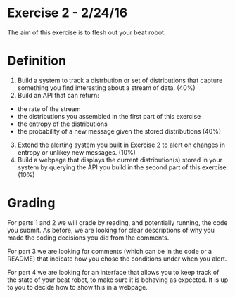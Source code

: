 # Exercise 2 - 2/24/16

The aim of this exercise is to flesh out your beat robot. 

# Definition

1. Build a system to track a distrbution or set of distributions that capture something you find interesting about a stream of data. (40%)
2. Build an API that can return:
 * the rate of the stream
 * the distributions you assembled in the first part of this exercise
 * the entropy of the distributions
 * the probability of a new message given the stored distributions (40%)
3. Extend the alerting system you built in Exercise 2 to alert on changes in entropy or unlikey new messages. (10%)
4. Build a webpage that displays the current distribution(s) stored in your system by querying the API you build in the second part of this exercise. (10%)

# Grading

For parts 1 and 2 we will grade by reading, and potentially running, the code you submit. As before, we are looking for clear descriptions of why you made the coding decisions you did from the comments. 

For part 3 we are looking for comments (which can be in the code or a README) that indicate how you chose the conditions under when you alert. 

For part 4 we are looking for an interface that allows you to keep track of the state of your beat robot, to make sure it is behaving as expected. It is up to you to decide how to show this in a webpage. 
